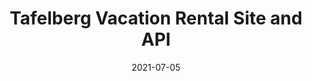 ---
title: "Tafelberg Vacation Rental Site and API"
date: 2021-07-05
weight: 2
github_url: https://github.com/samtx/tafelberg-api
live_site_url: https://tafelberg-api.samtx.dev
---